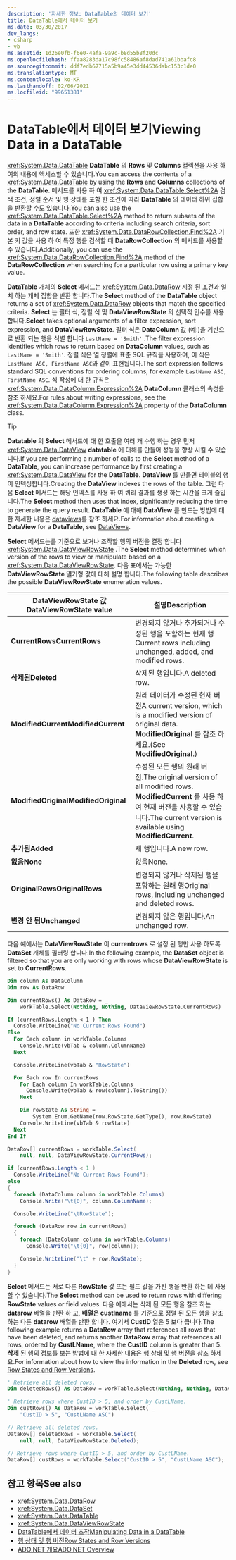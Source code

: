 ```yaml
---
description: '자세한 정보: DataTable의 데이터 보기'
title: DataTable에서 데이터 보기
ms.date: 03/30/2017
dev_langs:
- csharp
- vb
ms.assetid: 1d26e0fb-f6e0-4afa-9a9c-b8d55b8f20dc
ms.openlocfilehash: ffaa8283da17c98fc58486af8dad741a61bbafc8
ms.sourcegitcommit: ddf7edb67715a5b9a45e3dd44536dabc153c1de0
ms.translationtype: MT
ms.contentlocale: ko-KR
ms.lasthandoff: 02/06/2021
ms.locfileid: "99651381"
---
```

# <a name="viewing-data-in-a-datatable"></a><span data-ttu-id="2d658-103">DataTable에서 데이터 보기</span><span class="sxs-lookup"><span data-stu-id="2d658-103">Viewing Data in a DataTable</span></span>

<span data-ttu-id="2d658-104"><xref:System.Data.DataTable> **DataTable** 의 **Rows** 및 **Columns** 컬렉션을 사용 하 여의 내용에 액세스할 수 있습니다.</span><span class="sxs-lookup"><span data-stu-id="2d658-104">You can access the contents of a <xref:System.Data.DataTable> by using the **Rows** and **Columns** collections of the **DataTable**.</span></span> <span data-ttu-id="2d658-105">메서드를 사용 하 여 <xref:System.Data.DataTable.Select%2A> 검색 조건, 정렬 순서 및 행 상태를 포함 한 조건에 따라 **DataTable** 의 데이터 하위 집합을 반환할 수도 있습니다.</span><span class="sxs-lookup"><span data-stu-id="2d658-105">You can also use the <xref:System.Data.DataTable.Select%2A> method to return subsets of the data in a **DataTable** according to criteria including search criteria, sort order, and row state.</span></span> <span data-ttu-id="2d658-106">또한 <xref:System.Data.DataRowCollection.Find%2A> 기본 키 값을 사용 하 여 특정 행을 검색할 때 **DataRowCollection** 의 메서드를 사용할 수 있습니다.</span><span class="sxs-lookup"><span data-stu-id="2d658-106">Additionally, you can use the <xref:System.Data.DataRowCollection.Find%2A> method of the **DataRowCollection** when searching for a particular row using a primary key value.</span></span>

<span data-ttu-id="2d658-107">**DataTable** 개체의 **Select** 메서드는 <xref:System.Data.DataRow> 지정 된 조건과 일치 하는 개체 집합을 반환 합니다.</span><span class="sxs-lookup"><span data-stu-id="2d658-107">The **Select** method of the **DataTable** object returns a set of <xref:System.Data.DataRow> objects that match the specified criteria.</span></span> <span data-ttu-id="2d658-108">**Select** 는 필터 식, 정렬 식 및 **DataViewRowState** 의 선택적 인수를 사용 합니다.</span><span class="sxs-lookup"><span data-stu-id="2d658-108">**Select** takes optional arguments of a filter expression, sort expression, and **DataViewRowState**.</span></span> <span data-ttu-id="2d658-109">필터 식은 **DataColumn** 값 (예:)을 기반으로 반환 되는 행을 식별 합니다 `LastName = 'Smith'` .</span><span class="sxs-lookup"><span data-stu-id="2d658-109">The filter expression identifies which rows to return based on **DataColumn** values, such as `LastName = 'Smith'`.</span></span> <span data-ttu-id="2d658-110">정렬 식은 열 정렬에 표준 SQL 규칙을 사용하며, 이 식은 `LastName ASC, FirstName ASC`와 같이 표현됩니다.</span><span class="sxs-lookup"><span data-stu-id="2d658-110">The sort expression follows standard SQL conventions for ordering columns, for example `LastName ASC, FirstName ASC`.</span></span> <span data-ttu-id="2d658-111">식 작성에 대 한 규칙은 <xref:System.Data.DataColumn.Expression%2A> **DataColumn** 클래스의 속성을 참조 하세요.</span><span class="sxs-lookup"><span data-stu-id="2d658-111">For rules about writing expressions, see the <xref:System.Data.DataColumn.Expression%2A> property of the **DataColumn** class.</span></span>

> [!TIP]
> <span data-ttu-id="2d658-112">**Datatable** 의 **Select** 메서드에 대 한 호출을 여러 개 수행 하는 경우 먼저 <xref:System.Data.DataView> **datatable** 에 대해를 만들어 성능을 향상 시킬 수 있습니다.</span><span class="sxs-lookup"><span data-stu-id="2d658-112">If you are performing a number of calls to the **Select** method of a **DataTable**, you can increase performance by first creating a <xref:System.Data.DataView> for the **DataTable**.</span></span> <span data-ttu-id="2d658-113">**DataView** 를 만들면 테이블의 행이 인덱싱합니다.</span><span class="sxs-lookup"><span data-stu-id="2d658-113">Creating the **DataView** indexes the rows of the table.</span></span> <span data-ttu-id="2d658-114">그런 다음 **Select** 메서드는 해당 인덱스를 사용 하 여 쿼리 결과를 생성 하는 시간을 크게 줄입니다.</span><span class="sxs-lookup"><span data-stu-id="2d658-114">The **Select** method then uses that index, significantly reducing the time to generate the query result.</span></span> <span data-ttu-id="2d658-115">**DataTable** 에 대해 **DataView** 를 만드는 방법에 대 한 자세한 내용은 [dataviews](dataviews.md)를 참조 하세요.</span><span class="sxs-lookup"><span data-stu-id="2d658-115">For information about creating a **DataView** for a **DataTable**, see [DataViews](dataviews.md).</span></span>

<span data-ttu-id="2d658-116">**Select** 메서드는를 기준으로 보거나 조작할 행의 버전을 결정 합니다 <xref:System.Data.DataViewRowState> .</span><span class="sxs-lookup"><span data-stu-id="2d658-116">The **Select** method determines which version of the rows to view or manipulate based on a <xref:System.Data.DataViewRowState>.</span></span> <span data-ttu-id="2d658-117">다음 표에서는 가능한 **DataViewRowState** 열거형 값에 대해 설명 합니다.</span><span class="sxs-lookup"><span data-stu-id="2d658-117">The following table describes the possible **DataViewRowState** enumeration values.</span></span>

|<span data-ttu-id="2d658-118">DataViewRowState 값</span><span class="sxs-lookup"><span data-stu-id="2d658-118">DataViewRowState value</span></span>|<span data-ttu-id="2d658-119">설명</span><span class="sxs-lookup"><span data-stu-id="2d658-119">Description</span></span>|
|----------------------------|-----------------|
|<span data-ttu-id="2d658-120">**CurrentRows**</span><span class="sxs-lookup"><span data-stu-id="2d658-120">**CurrentRows**</span></span>|<span data-ttu-id="2d658-121">변경되지 않거나 추가되거나 수정된 행을 포함하는 현재 행</span><span class="sxs-lookup"><span data-stu-id="2d658-121">Current rows including unchanged, added, and modified rows.</span></span>|
|<span data-ttu-id="2d658-122">**삭제됨**</span><span class="sxs-lookup"><span data-stu-id="2d658-122">**Deleted**</span></span>|<span data-ttu-id="2d658-123">삭제된 행입니다.</span><span class="sxs-lookup"><span data-stu-id="2d658-123">A deleted row.</span></span>|
|<span data-ttu-id="2d658-124">**ModifiedCurrent**</span><span class="sxs-lookup"><span data-stu-id="2d658-124">**ModifiedCurrent**</span></span>|<span data-ttu-id="2d658-125">원래 데이터가 수정된 현재 버전</span><span class="sxs-lookup"><span data-stu-id="2d658-125">A current version, which is a modified version of original data.</span></span> <span data-ttu-id="2d658-126">**ModifiedOriginal** 를 참조 하세요.</span><span class="sxs-lookup"><span data-stu-id="2d658-126">(See **ModifiedOriginal**.)</span></span>|
|<span data-ttu-id="2d658-127">**ModifiedOriginal**</span><span class="sxs-lookup"><span data-stu-id="2d658-127">**ModifiedOriginal**</span></span>|<span data-ttu-id="2d658-128">수정된 모든 행의 원래 버전.</span><span class="sxs-lookup"><span data-stu-id="2d658-128">The original version of all modified rows.</span></span> <span data-ttu-id="2d658-129">**ModifiedCurrent** 를 사용 하 여 현재 버전을 사용할 수 있습니다.</span><span class="sxs-lookup"><span data-stu-id="2d658-129">The current version is available using **ModifiedCurrent**.</span></span>|
|<span data-ttu-id="2d658-130">**추가됨**</span><span class="sxs-lookup"><span data-stu-id="2d658-130">**Added**</span></span>|<span data-ttu-id="2d658-131">새 행입니다.</span><span class="sxs-lookup"><span data-stu-id="2d658-131">A new row.</span></span>|
|<span data-ttu-id="2d658-132">**없음**</span><span class="sxs-lookup"><span data-stu-id="2d658-132">**None**</span></span>|<span data-ttu-id="2d658-133">없음</span><span class="sxs-lookup"><span data-stu-id="2d658-133">None.</span></span>|
|<span data-ttu-id="2d658-134">**OriginalRows**</span><span class="sxs-lookup"><span data-stu-id="2d658-134">**OriginalRows**</span></span>|<span data-ttu-id="2d658-135">변경되지 않거나 삭제된 행을 포함하는 원래 행</span><span class="sxs-lookup"><span data-stu-id="2d658-135">Original rows, including unchanged and deleted rows.</span></span>|
|<span data-ttu-id="2d658-136">**변경 안 됨**</span><span class="sxs-lookup"><span data-stu-id="2d658-136">**Unchanged**</span></span>|<span data-ttu-id="2d658-137">변경되지 않은 행입니다.</span><span class="sxs-lookup"><span data-stu-id="2d658-137">An unchanged row.</span></span>|

<span data-ttu-id="2d658-138">다음 예에서는 **DataViewRowState** 이 **currentrows** 로 설정 된 행만 사용 하도록 **DataSet** 개체를 필터링 합니다.</span><span class="sxs-lookup"><span data-stu-id="2d658-138">In the following example, the **DataSet** object is filtered so that you are only working with rows whose **DataViewRowState** is set to **CurrentRows**.</span></span>

```vb
Dim column As DataColumn
Dim row As DataRow

Dim currentRows() As DataRow = _
    workTable.Select(Nothing, Nothing, DataViewRowState.CurrentRows)

If (currentRows.Length < 1 ) Then
  Console.WriteLine("No Current Rows Found")
Else
  For Each column in workTable.Columns
    Console.Write(vbTab & column.ColumnName)
  Next

  Console.WriteLine(vbTab & "RowState")

  For Each row In currentRows
    For Each column In workTable.Columns
      Console.Write(vbTab & row(column).ToString())
    Next

    Dim rowState As String = _
        System.Enum.GetName(row.RowState.GetType(), row.RowState)
    Console.WriteLine(vbTab & rowState)
  Next
End If
```

```csharp
DataRow[] currentRows = workTable.Select(
    null, null, DataViewRowState.CurrentRows);

if (currentRows.Length < 1 )
  Console.WriteLine("No Current Rows Found");
else
{
  foreach (DataColumn column in workTable.Columns)
    Console.Write("\t{0}", column.ColumnName);

  Console.WriteLine("\tRowState");

  foreach (DataRow row in currentRows)
  {
    foreach (DataColumn column in workTable.Columns)
      Console.Write("\t{0}", row[column]);

    Console.WriteLine("\t" + row.RowState);
  }
}
```

<span data-ttu-id="2d658-139">**Select** 메서드는 서로 다른 **RowState** 값 또는 필드 값을 가진 행을 반환 하는 데 사용할 수 있습니다.</span><span class="sxs-lookup"><span data-stu-id="2d658-139">The **Select** method can be used to return rows with differing **RowState** values or field values.</span></span> <span data-ttu-id="2d658-140">다음 예에서는 삭제 된 모든 행을 참조 하는 **datarow** 배열을 반환 하 고, **배열은 custlname** 를 기준으로 정렬 된 모든 행을 참조 하는 다른 **datarow** 배열을 반환 합니다. 여기서 **CustID** 열은 5 보다 큽니다.</span><span class="sxs-lookup"><span data-stu-id="2d658-140">The following example returns a **DataRow** array that references all rows that have been deleted, and returns another **DataRow** array that references all rows, ordered by **CustLName**, where the **CustID** column is greater than 5.</span></span> <span data-ttu-id="2d658-141">**삭제** 된 행의 정보를 보는 방법에 대 한 자세한 내용은 [행 상태 및 행 버전](row-states-and-row-versions.md)을 참조 하세요.</span><span class="sxs-lookup"><span data-stu-id="2d658-141">For information about how to view the information in the **Deleted** row, see [Row States and Row Versions](row-states-and-row-versions.md).</span></span>

```vb
' Retrieve all deleted rows.
Dim deletedRows() As DataRow = workTable.Select(Nothing, Nothing, DataViewRowState.Deleted)

' Retrieve rows where CustID > 5, and order by CustLName.
Dim custRows() As DataRow = workTable.Select( _
    "CustID > 5", "CustLName ASC")
```

```csharp
// Retrieve all deleted rows.
DataRow[] deletedRows = workTable.Select(
    null, null, DataViewRowState.Deleted);

// Retrieve rows where CustID > 5, and order by CustLName.
DataRow[] custRows = workTable.Select("CustID > 5", "CustLName ASC");
```

## <a name="see-also"></a><span data-ttu-id="2d658-142">참고 항목</span><span class="sxs-lookup"><span data-stu-id="2d658-142">See also</span></span>

- <xref:System.Data.DataRow>
- <xref:System.Data.DataSet>
- <xref:System.Data.DataTable>
- <xref:System.Data.DataViewRowState>
- [<span data-ttu-id="2d658-143">DataTable에서 데이터 조작</span><span class="sxs-lookup"><span data-stu-id="2d658-143">Manipulating Data in a DataTable</span></span>](manipulating-data-in-a-datatable.md)
- [<span data-ttu-id="2d658-144">행 상태 및 행 버전</span><span class="sxs-lookup"><span data-stu-id="2d658-144">Row States and Row Versions</span></span>](row-states-and-row-versions.md)
- [<span data-ttu-id="2d658-145">ADO.NET 개요</span><span class="sxs-lookup"><span data-stu-id="2d658-145">ADO.NET Overview</span></span>](../ado-net-overview.md)

